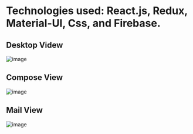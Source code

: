 # Technologies used: React.js, Redux, Material-UI, Css, and Firebase.

## Desktop Videw
![image](https://user-images.githubusercontent.com/73797796/134780113-fdc10f81-3110-4ccb-9af1-c3fb8ee4686c.png)

## Compose View
![image](https://user-images.githubusercontent.com/73797796/134780149-ab45e424-5b3a-4c73-bc2b-b43ac2d85f40.png)

## Mail View
![image](https://user-images.githubusercontent.com/73797796/134780135-04f52b90-9078-4949-bc3b-d1f2fe907d78.png)
